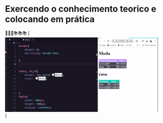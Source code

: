 # Exercendo o conhecimento teorico e colocando em prática
🚀🚀🚀📚📚📚
[<img src="./praticando.gif" alt="gif do exercicio4">]